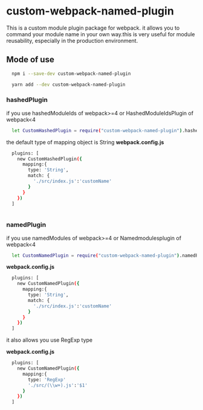 # custom-webpack-named-plugin

This is a custom module plugin package for webpack. it allows you to command your module name in your own way.this is very useful for module reusability, especially in the production environment.

## Mode of use

```bash
  npm i --save-dev custom-webpack-named-plugin
```

```bash
  yarn add --dev custom-webpack-named-plugin
```
### hashedPlugin
if you use hashedModuleIds of webpack>=4 or HashedModuleIdsPlugin of webpack<4
```bash
  let CustomHashedPlugin = require("custom-webpack-named-plugin").hashedPlugin
```
the default type of mapping object is String
**webpack.config.js**
```bash
  plugins: [
    new CustomHashedPlugin({
      mapping:{
        type: 'String',
        match: {
          './src/index.js':'customName'
        }
      }
    })
  ]
  
```
### namedPlugin
if you use namedModules of webpack>=4 or Namedmodulesplugin of webpack<4
```bash
  let CustomNamedPlugin = require("custom-webpack-named-plugin").namedPlugin
```
**webpack.config.js**

```bash
  plugins: [
    new CustomNamedPlugin({
      mapping:{
        type: 'String',
        match: {
          './src/index.js':'customName'
        }
      }
    })
  ] 

```
it also allows you use RegExp type

**webpack.config.js**

```bash
  plugins: [
    new CustomNamedPlugin({
      mapping:{
        type: 'RegExp'
        './src/(\\w+).js':'$1'
      }
    })
  ]

```
